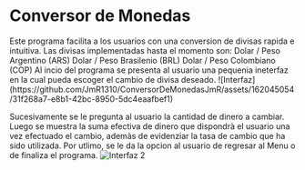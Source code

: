 <h1>Conversor de Monedas</h1>
  Este programa facilita a los usuarios con una conversion de divisas rapida e intuitiva. 
  Las divisas implementadas hasta el momento son: 
                                                    Dolar / Peso Argentino  (ARS)
                                                    Dolar / Peso Brasilenio (BRL)
                                                    Dolar / Peso Colombiano (COP)
  Al incio del programa se presenta al usuario una pequenia ineterfaz en la cual pueda escoger el cambio de 
  divisa deseado.                                               
    ![Interfaz](https://github.com/JmR1310/ConversorDeMonedasJmR/assets/162045054/31f268a7-e8b1-42bc-8950-5dc4eaafbef1)

  Sucesivamente se le pregunta al usuario la cantidad de dinero a cambiar. Luego se muestra la suma efectiva de dinero que dispondrà 
  el usuario una vez efectuado el cambio, ademàs de evidenziar la tasa de cambio que ha sido utilizada.
  Por utlimo, se le da la opcion al usuario de regresar al Menu o de finaliza el programa.
    ![Interfaz 2](https://github.com/JmR1310/ConversorDeMonedasJmR/assets/162045054/0b24d6f3-5a95-457c-ab00-35a36995eb45)
